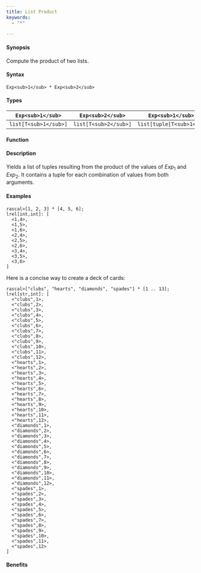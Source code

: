```yaml
---
title: List Product
keywords:
  - "*"

---
```


#### Synopsis

Compute the product of two lists.

#### Syntax

`Exp<sub>1</sub> * Exp<sub>2</sub>`

#### Types


| `Exp<sub>1</sub>`     |  `Exp<sub>2</sub>`     | `Exp<sub>1</sub> * Exp<sub>2</sub>`          |
| --- | --- | --- |
| `list[T<sub>1</sub>]` |  `list[T<sub>2</sub>]` | `list[tuple[T<sub>1</sub>,T<sub>2</sub>]]`   |


#### Function

#### Description

Yields a list of tuples resulting from the product of the values of _Exp_<sub>1</sub> and _Exp_<sub>2</sub>. 
It contains a tuple for each combination of values from both arguments.

#### Examples


```rascal-shell
rascal>[1, 2, 3] * [4, 5, 6];
lrel[int,int]: [
  <1,4>,
  <1,5>,
  <1,6>,
  <2,4>,
  <2,5>,
  <2,6>,
  <3,4>,
  <3,5>,
  <3,6>
]
```
Here is a concise way to create a deck of cards:

```rascal-shell
rascal>["clubs", "hearts", "diamonds", "spades"] * [1 .. 13];
lrel[str,int]: [
  <"clubs",1>,
  <"clubs",2>,
  <"clubs",3>,
  <"clubs",4>,
  <"clubs",5>,
  <"clubs",6>,
  <"clubs",7>,
  <"clubs",8>,
  <"clubs",9>,
  <"clubs",10>,
  <"clubs",11>,
  <"clubs",12>,
  <"hearts",1>,
  <"hearts",2>,
  <"hearts",3>,
  <"hearts",4>,
  <"hearts",5>,
  <"hearts",6>,
  <"hearts",7>,
  <"hearts",8>,
  <"hearts",9>,
  <"hearts",10>,
  <"hearts",11>,
  <"hearts",12>,
  <"diamonds",1>,
  <"diamonds",2>,
  <"diamonds",3>,
  <"diamonds",4>,
  <"diamonds",5>,
  <"diamonds",6>,
  <"diamonds",7>,
  <"diamonds",8>,
  <"diamonds",9>,
  <"diamonds",10>,
  <"diamonds",11>,
  <"diamonds",12>,
  <"spades",1>,
  <"spades",2>,
  <"spades",3>,
  <"spades",4>,
  <"spades",5>,
  <"spades",6>,
  <"spades",7>,
  <"spades",8>,
  <"spades",9>,
  <"spades",10>,
  <"spades",11>,
  <"spades",12>
]
```

#### Benefits


